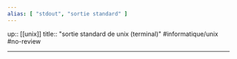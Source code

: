 ```yaml
---
alias: [ "stdout", "sortie standard" ]
---
```

up:: [[unix]] 
title:: "sortie standard de unix (terminal)"
#informatique/unix #no-review 

----
